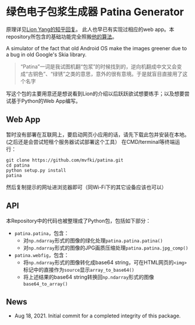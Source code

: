 # 绿色电子包浆生成器 Patina Generator

原理详见[Lion Yang的知乎回复](https://www.zhihu.com/question/29355920)。 此人也早已有实现过相应的web app。本repository所包含的基础功能完全照搬[他的算法](https://m13253.github.io/JPEGreen/)。

A simulator of the fact that old Android OS make the images greener due to a bug in old Google's Skia library. 

>“Patina”一词是我试图机翻“包浆”的时候找到的，逆向机翻成中文又会变成“古铜色”、“绿锈”之类的意思，意外的很有意境。于是就盲目直接用了这个名字

写这个包的主要用意还是想说看到Lion的介绍以后跃跃欲试想要练手；以及想要尝试基于Python的Web App编写。

## Web App

暂时没有部署在互联网上，要启动网页小应用的话，请先下载此包并安装在本地。(之后还是会尝试短租个服务器试试部署这个工具）
在CMD/terminal等终端运行：

```
git clone https://github.com/mvfki/patina.git
cd patina
python setup.py install
patina
```

然后复制提示的网址进浏览器即可（同Wi-Fi下的其它设备应该也可以）

## API

本Repository中的代码也被整理成了Python包，包括如下部分：
- `patina.patina`，包含：
	- 对`np.ndarray`形式的图像的绿化处理`patina.patina.patina()`
	- 对`np.ndarray`形式的图像的JPG画质压缩处理`patina.patina.jpg_comp()`
- `patina.webfig`，包含：
	- 将`np.ndarray`形式的图像转化成base64 string，可在HTML网页的`<img>`标记中的直接作为`source`显示`array_to_base64()`
	- 将上述结果的base64 string转换回`np.ndarray`形式的图像`base64_to_array()`

## News

- Aug 18, 2021. Initial commit for a completed integrity of this package.
